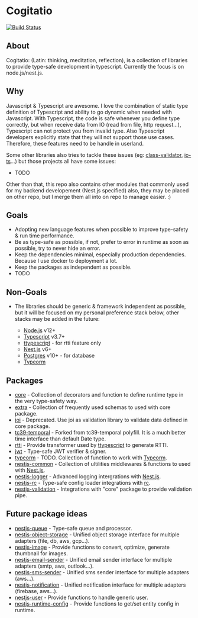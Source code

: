 # Cogitatio

[![Build Status](https://travis-ci.com/vietthang/cogitatio.svg?branch=master)](https://travis-ci.com/vietthang/cogitatio)

## About

Cogitatio: (Latin: thinking, meditation, reflection), is a collection of libraries to provide type-safe development in typescript. Currently the focus is on node.js/nest.js.

## Why

Javascript & Typescript are awesome. I love the combination of static type definition of Typescript and ability to go dynamic when needed with Javascript. With Typescript, the code is safe whenever you define type correctly, but when receive data from IO (read from file, http request...), Typescript can not protect you from invalid type. Also Typescript developers explicitly state that they will not support those use cases. Therefore, these features need to be handle in userland.

Some other libraries also tries to tackle these issues (eg: [class-validator](https://github.com/typestack/class-validator), [io-ts](https://github.com/gcanti/io-ts)...) but those projects all have some issues:

- TODO

Other than that, this repo also contains other modules that commonly used for my backend developement (Nest.js specified) also, they may be placed on other repo, but I merge them all into on repo to manage easier. :)

## Goals

- Adopting new language features when possible to improve type-safety & run time performance.
- Be as type-safe as possible, if not, prefer to error in runtime as soon as possible, try to never hide an error.
- Keep the dependencies minimal, especially production dependencies. Because I use docker to deployment a lot.
- Keep the packages as independent as possible.
- TODO

## Non-Goals

- The libraries should be generic & framework independent as possible, but it will be focused on my personal preference stack below, other stacks may be added in the future:

  - [Node.js](https://nodejs.org/en/) v12+
  - [Typescript](https://www.typescriptlang.org/) v3.7+
  - [ttypescript](https://github.com/cevek/ttypescript) - for rtti feature only
  - [Nest.js](https://nestjs.com/) v6+
  - [Postgres](https://www.postgresql.org/) v10+ - for database
  - [Typeorm](https://typeorm.io/#/)

## Packages

- [core](./packages/core) - Collection of decorators and function to define runtime type in the very type-safety way.
- [extra](./packages/extra) - Collection of frequently used schemas to used with core package.
- [joi](./packages/joi) - Deprecated. Use joi as validation library to validate data defined in core package.
- [tc39-temporal](./packages/tc39-temporal) - Forked from tc39-temporal polyfill. It is a much better time interface than default Date type.
- [rtti](./packages/rtti) - Provide transformer used by [ttypescript](https://github.com/cevek/ttypescript) to generate RTTI.
- [jwt](./packages/jwt) - Type-safe JWT verifier & signer.
- [typeorm](./packages/typeorm) - TODO. Collection of function to work with [Typeorm](https://typeorm.io/#/).
- [nestjs-common](./packages/nestjs-common) - Collection of ultilities middlewares & functions to used with [Nest.js](https://nestjs.com/).
- [nestjs-logger](./packages/nestjs-logger) - Advanced logging intergrations with [Nest.js](https://nestjs.com/).
- [nestjs-rc](./packages/nestjs-rc) - Type-safe config loader integrations with [rc](https://github.com/dominictarr/rc#readme).
- [nestjs-validation](./packages/nestjs-validation) - Integrations with "core" package to provide validation pipe.

## Future package ideas

- [nestjs-queue](./#) - Type-safe queue and processor.
- [nestjs-object-storage](./#) - Unified object storage interface for multiple adapters (file, db, aws, gcp...).
- [nestjs-image](./#) - Provide functions to convert, optimize, generate thumbnail for images.
- [nestjs-email-sender](./#) - Unified email sender interface for multiple adapters (smtp, aws, outlook...).
- [nestjs-sms-sender](./#) - Unified sms sender interface for multiple adapters (aws...).
- [nestjs-notification](./#) - Unified notification interface for multiple adapters (firebase, aws...).
- [nestjs-user](./#) - Provide functions to handle generic user.
- [nestjs-runtime-config](./#) - Provide functions to get/set entity config in runtime.
